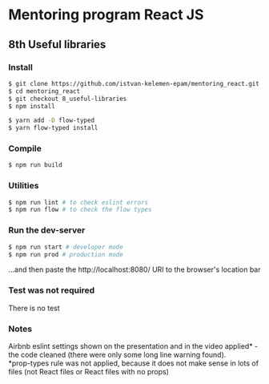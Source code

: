 # Mentoring program React JS

## 8th Useful libraries

### Install

```bash
$ git clone https://github.com/istvan-kelemen-epam/mentoring_react.git
$ cd mentoring_react
$ git checkout 8_useful-libraries
$ npm install

$ yarn add -D flow-typed
$ yarn flow-typed install
```

### Compile

```bash
$ npm run build
```

### Utilities

```bash
$ npm run lint # to check eslint errors
$ npm run flow # to check the flow types
```

### Run the dev-server

```bash
$ npm run start # developer mode
$ npm run prod # production mode
```

...and then paste the http://localhost:8080/ URI to the browser's location bar

### Test was not required

There is no test

### Notes

Airbnb eslint settings shown on the presentation and in the video applied* - the code cleaned (there were only some long line warning found).\
*prop-types rule was not applied, because it does not make sense in lots of files (not React files or React files with no props)
